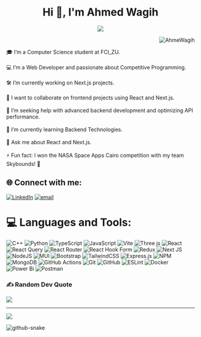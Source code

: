 <h1 align="center">Hi 👋, I'm Ahmed Wagih</h1>

<p align="center">
  <a href="https://github.com/DenverCoder1/readme-typing-svg"><img src="https://readme-typing-svg.herokuapp.com/?lines=Front-End%20Developer;ReactJs%20NextJs;&font=Fira%20Code&center=true&width=440&height=45&vCenter=true&size=22"></a>
  
  <p align="right"> <img src="https://komarev.com/ghpvc/?username=AhmeWagih&label=Profile%20views&style=flat" alt="AhmeWagih"/> </p>
</p>

<!-- <h3 align="center">A passionate frontend developer from Egypt</h3> -->
🎓 I’m a Computer Science student at FCI_ZU.<br><br>💻 I’m a Web Developer and passionate about Competitive Programming.<br><br>🛠️ I’m currently working on Next.js projects.<br><br>👷 I want to collaborate on frontend projects using React and Next.js.<br><br>🤝 I’m seeking help with advanced backend development and optimizing API performance.<br><br>🌱 I’m currently learning Backend Technologies.<br><br>💬 Ask me about React and Next.js.<br><br>⚡ Fun fact: I won the NASA Space Apps Cairo competition with my team Skybounds! 🚀

## 🌐 Connect with me:

<!-- [![Instagram](https://img.shields.io/badge/Instagram-%23E4405F.svg?logo=Instagram&logoColor=white)](https://instagram.com/ahmedwagih02) -->
[![LinkedIn](https://img.shields.io/badge/LinkedIn-%230077B5.svg?logo=linkedin&logoColor=white)](https://linkedin.com/in/ahmedwagih02)
[![email](https://img.shields.io/badge/Email-D14836?logo=gmail&logoColor=white)](mailto:ahmedwagih087@gmail.com)

# 💻 Languages and Tools:

![C++](https://img.shields.io/badge/c++-%2300599C.svg?style=for-the-badge&logo=c%2B%2B&logoColor=white) 
![Python](https://img.shields.io/badge/python-%2314354C.svg?style=for-the-badge&logo=python&logoColor=white) 
![TypeScript](https://img.shields.io/badge/typescript-%23007ACC.svg?style=for-the-badge&logo=typescript&logoColor=white) 
![JavaScript](https://img.shields.io/badge/javascript-%23323330.svg?style=for-the-badge&logo=javascript&logoColor=%23F7DF1E) 
![Vite](https://img.shields.io/badge/vite-%23646CFF.svg?style=for-the-badge&logo=vite&logoColor=white) 
![Three js](https://img.shields.io/badge/threejs-black?style=for-the-badge&logo=three.js&logoColor=white) 
![React](https://img.shields.io/badge/react-%2320232a.svg?style=for-the-badge&logo=react&logoColor=%2361DAFB) 
![React Query](https://img.shields.io/badge/-React%20Query-FF4154?style=for-the-badge&logo=react%20query&logoColor=white) 
![React Router](https://img.shields.io/badge/React_Router-CA4245?style=for-the-badge&logo=react-router&logoColor=white) 
![React Hook Form](https://img.shields.io/badge/React%20Hook%20Form-%23EC5990.svg?style=for-the-badge&logo=reacthookform&logoColor=white) 
![Redux](https://img.shields.io/badge/redux-%23593d88.svg?style=for-the-badge&logo=redux&logoColor=white) 
![Next JS](https://img.shields.io/badge/Next-black?style=for-the-badge&logo=next.js&logoColor=white) 
![NodeJS](https://img.shields.io/badge/node.js-6DA55F?style=for-the-badge&logo=node.js&logoColor=white) 
![MUI](https://img.shields.io/badge/MUI-%230081CB.svg?style=for-the-badge&logo=mui&logoColor=white) 
![Bootstrap](https://img.shields.io/badge/bootstrap-%238511FA.svg?style=for-the-badge&logo=bootstrap&logoColor=white) 
![TailwindCSS](https://img.shields.io/badge/tailwindcss-%2338B2AC.svg?style=for-the-badge&logo=tailwind-css&logoColor=white) 
![Express.js](https://img.shields.io/badge/express.js-%23404d59.svg?style=for-the-badge&logo=express&logoColor=%2361DAFB) 
![NPM](https://img.shields.io/badge/NPM-%23CB3837.svg?style=for-the-badge&logo=npm&logoColor=white) 
![MongoDB](https://img.shields.io/badge/MongoDB-%234ea94b.svg?style=for-the-badge&logo=mongodb&logoColor=white) 
![GitHub Actions](https://img.shields.io/badge/github%20actions-%232671E5.svg?style=for-the-badge&logo=githubactions&logoColor=white) 
![Git](https://img.shields.io/badge/git-%23F05033.svg?style=for-the-badge&logo=git&logoColor=white) 
![GitHub](https://img.shields.io/badge/github-%23121011.svg?style=for-the-badge&logo=github&logoColor=white) 
![ESLint](https://img.shields.io/badge/ESLint-4B3263?style=for-the-badge&logo=eslint&logoColor=white) 
![Docker](https://img.shields.io/badge/docker-%230db7ed.svg?style=for-the-badge&logo=docker&logoColor=white) 
![Power Bi](https://img.shields.io/badge/power_bi-F2C811?style=for-the-badge&logo=powerbi&logoColor=black) 
![Postman](https://img.shields.io/badge/Postman-FF6C37?style=for-the-badge&logo=postman&logoColor=white)

### ✍️ Random Dev Quote

![](https://quotes-github-readme.vercel.app/api?type=horizontal&theme=radical)

---

[![](https://visitcount.itsvg.in/api?id=AhmeWagih&icon=0&color=0)](https://visitcount.itsvg.in)

<!-- Proudly created with GPRM ( https://gprm.itsvg.in ) -->

<picture>
  <source media="(prefers-color-scheme: dark)" srcset="https://raw.githubusercontent.com/AhmeWagih/AhmeWagih/output/github-snake-dark.svg" />
  <source media="(prefers-color-scheme: light)" srcset="https://raw.githubusercontent.com/AhmeWagih/AhmeWagih/output/github-snake.svg" />
  <img alt="github-snake" src="https://raw.githubusercontent.com/tobiasmeyhoefer/tobiasmeyhoefer/output/github-snake.svg" />
</picture>
